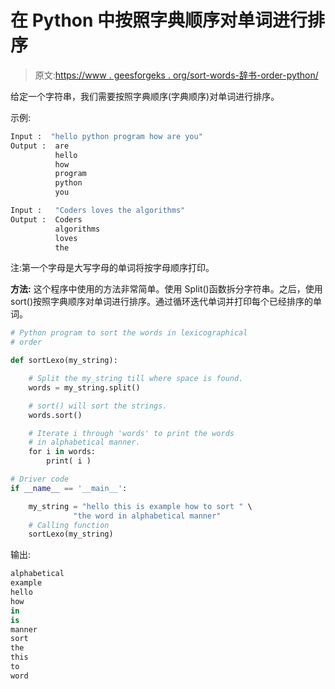 # 在 Python 中按照字典顺序对单词进行排序

> 原文:[https://www . geesforgeks . org/sort-words-辞书-order-python/](https://www.geeksforgeeks.org/sort-words-lexicographical-order-python/)

给定一个字符串，我们需要按照字典顺序(字典顺序)对单词进行排序。

示例:

```py
Input :  "hello python program how are you"
Output :  are
          hello
          how
          program
          python
          you

Input :   "Coders loves the algorithms"
Output :  Coders
          algorithms
          loves
          the

```

注:第一个字母是大写字母的单词将按字母顺序打印。

**方法:**
这个程序中使用的方法非常简单。使用 Split()函数拆分字符串。之后，使用 sort()按照字典顺序对单词进行排序。通过循环迭代单词并打印每个已经排序的单词。

```py
# Python program to sort the words in lexicographical
# order

def sortLexo(my_string):

    # Split the my_string till where space is found.
    words = my_string.split()

    # sort() will sort the strings.
    words.sort()

    # Iterate i through 'words' to print the words
    # in alphabetical manner.
    for i in words:
        print( i ) 

# Driver code 
if __name__ == '__main__':

    my_string = "hello this is example how to sort " \
              "the word in alphabetical manner"
    # Calling function
    sortLexo(my_string)
```

输出:

```py
alphabetical
example
hello
how
in
is
manner
sort
the
this
to
word

```
